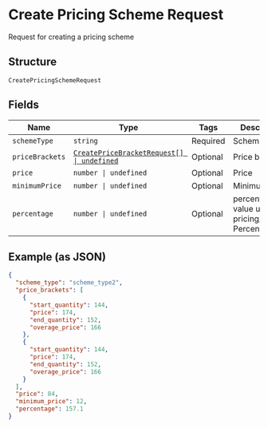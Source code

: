
# Create Pricing Scheme Request

Request for creating a pricing scheme

## Structure

`CreatePricingSchemeRequest`

## Fields

| Name | Type | Tags | Description |
|  --- | --- | --- | --- |
| `schemeType` | `string` | Required | Scheme type |
| `priceBrackets` | [`CreatePriceBracketRequest[] \| undefined`](../../doc/models/create-price-bracket-request.md) | Optional | Price brackets |
| `price` | `number \| undefined` | Optional | Price |
| `minimumPrice` | `number \| undefined` | Optional | Minimum price |
| `percentage` | `number \| undefined` | Optional | percentual value used in pricing_scheme Percent |

## Example (as JSON)

```json
{
  "scheme_type": "scheme_type2",
  "price_brackets": [
    {
      "start_quantity": 144,
      "price": 174,
      "end_quantity": 152,
      "overage_price": 166
    },
    {
      "start_quantity": 144,
      "price": 174,
      "end_quantity": 152,
      "overage_price": 166
    }
  ],
  "price": 84,
  "minimum_price": 12,
  "percentage": 157.1
}
```

